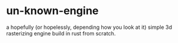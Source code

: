 # un-known-engine

a hopefully (or hopelessly, depending how you look at it) simple 3d rasterizing engine build in rust from scratch.
